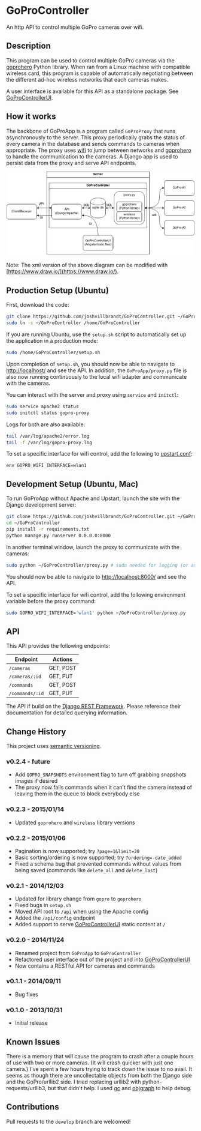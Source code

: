 # GoProController

An http API to control multiple GoPro cameras over wifi.

## Description

This program can be used to control multiple GoPro cameras via the [goprohero](https://github.com/joshvillbrandt/goprohero) Python library. When ran from a Linux machine with compatible wireless card, this program is capable of automatically negotiating between the different ad-hoc wireless networks that each cameras makes.

A user interface is available for this API as a standalone package. See [GoProControllerUI](https://github.com/joshvillbrandt/GoProControllerUI).

## How it works

The backbone of GoProApp is a program called `GoProProxy` that runs asynchronously to the server. This proxy periodically grabs the status of every camera in the database and sends commands to cameras when appropriate. The proxy uses [wifi](https://github.com/rockymeza/wifi) to jump between networks and [goprohero](https://github.com/joshvillbrandt/goprohero) to handle the communication to the cameras. A Django app is used to persist data from the proxy and serve API endpoints.

![diagram](diagram.png)

Note: The xml version of the above diagram can be modified with [https://www.draw.io/](https://www.draw.io/).

## Production Setup (Ubuntu)

First, download the code:

```bash
git clone https://github.com/joshvillbrandt/GoProController.git ~/GoProController
sudo ln -s ~/GoProController /home/GoProController
```

If you are running Ubuntu, use the `setup.sh` script to automatically set up the application in a production mode:

```bash
sudo /home/GoProController/setup.sh
```

Upon completion of `setup.sh`, you should now be able to navigate to [http://localhost/](http://localhost/) and see the API. In addition, the `GoProApp/proxy.py` file is also now running continuously to the local wifi adapter and communicate with the cameras.

You can interact with the server and proxy using `service` and `initctl`:

```bash
sudo service apache2 status
sudo initctl status gopro-proxy
```

Logs for both are also available:

```bash
tail /var/log/apache2/error.log
tail -f /var/log/gopro-proxy.log
```

To set a specific interface for wifi control, add the following to [upstart.conf](upstart.conf):

```
env GOPRO_WIFI_INTERFACE=wlan1
```

## Development Setup (Ubuntu, Mac)

To run GoProApp without Apache and Upstart, launch the site with the Django development server:

```bash
git clone https://github.com/joshvillbrandt/GoProController.git ~/GoProController
cd ~/GoProController
pip install -r requirements.txt
python manage.py runserver 0.0.0.0:8000
```

In another terminal window, launch the proxy to communicate with the cameras:

```bash
sudo python ~/GoProController/proxy.py # sudo needed for logging (or add yourself to syslog in Ubuntu)
```

You should now be able to navigate to [http://localhost:8000/](http://localhost:8000/) and see the API.

To set a specific interface for wifi control, add the following environment variable before the proxy command:

```bash
sudo GOPRO_WIFI_INTERFACE='wlan1' python ~/GoProController/proxy.py
```

## API

This API provides the following endpoints:

Endpoint | Actions
--- | ---
`/cameras` | GET, POST
`/cameras/:id` | GET, PUT
`/commands`| GET, POST
`/commands/:id` | GET, PUT

The API if build on the [Django REST Framework](http://www.django-rest-framework.org/). Please reference their documentation for detailed querying information.

## Change History

This project uses [semantic versioning](http://semver.org/).

### v0.2.4 - future

* Add `GOPRO_SNAPSHOTS` environment flag to turn off grabbing snapshots images if desired
* The proxy now fails commands when it can't find the camera instead of leaving them in the queue to block everybody else

### v0.2.3 - 2015/01/14

* Updated `goprohero` and `wireless` library versions

### v0.2.2 - 2015/01/06

* Pagination is now supported; try `?page=1&limit=20`
* Basic sorting/ordering is now supported; try `?ordering=-date_added`
* Fixed a schema bug that prevented commands without values from being saved (commands like `delete_all` and `delete_last`)

### v0.2.1 - 2014/12/03

* Updated for library change from `gopro` to `goprohero`
* Fixed bugs in `setup.sh`
* Moved API root to `/api` when using the Apache config
* Added the `/api/config` endpoint
* Added support to serve [GoProControllerUI](https://github.com/joshvillbrandt/GoProControllerUI) static content at `/`

### v0.2.0 - 2014/11/24

* Renamed project from `GoProApp` to `GoProController`
* Refactored user interface out of the project and into [GoProControllerUI](https://github.com/joshvillbrandt/GoProControllerUI)
* Now contains a RESTful API for cameras and commands

### v0.1.1 - 2014/09/11

* Bug fixes

### v0.1.0 - 2013/10/31

* Initial release

## Known Issues

There is a memory that will cause the program to crash after a couple hours of use with two or more cameras. (It will crash quicker with just one camera.) I've spent a few hours trying to track down the issue to no avail. It seems as though there are uncollectable objects from both the Django side and the GoPro/urllib2 side. I tried replacing urllib2 with python-requests/urllib3, but that didn't help. I used [gc](https://docs.python.org/2/library/gc.html) and [objgraph](http://neverfear.org/blog/view/155/Investigating_memory_leaks_in_Python) to help debug.

## Contributions

Pull requests to the `develop` branch are welcomed!

